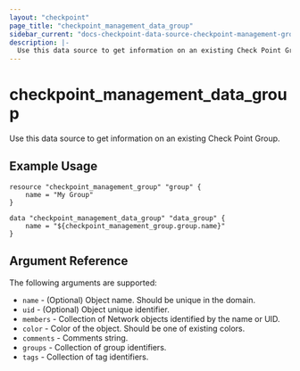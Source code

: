 ```yaml
---
layout: "checkpoint"
page_title: "checkpoint_management_data_group"
sidebar_current: "docs-checkpoint-data-source-checkpoint-management-group"
description: |-
  Use this data source to get information on an existing Check Point Group.
---
```


# checkpoint_management_data_group

Use this data source to get information on an existing Check Point Group.

## Example Usage


```hcl
resource "checkpoint_management_group" "group" {
    name = "My Group"
}

data "checkpoint_management_data_group" "data_group" {
    name = "${checkpoint_management_group.group.name}"
}
```

## Argument Reference

The following arguments are supported:

* `name` - (Optional) Object name. Should be unique in the domain.
* `uid` - (Optional) Object unique identifier. 
* `members` - Collection of Network objects identified by the name or UID.
* `color` - Color of the object. Should be one of existing colors.
* `comments` - Comments string.
* `groups` - Collection of group identifiers.
* `tags` - Collection of tag identifiers.

